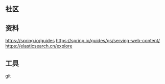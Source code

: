 ## 社区

## 资料
https://spring.io/guides
https://spring.io/guides/gs/serving-web-content/
https://elasticsearch.cn/explore
## 工具
git